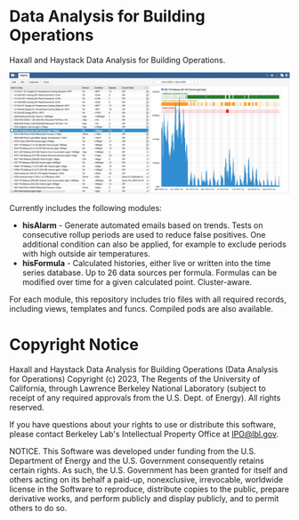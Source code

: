 # Data Analysis for Building Operations
Haxall and Haystack Data Analysis for Building Operations.

![Main hisAlarm view with examples](./hisAlarm/assets/hisAlarm_main_view_example.jpg)

Currently includes the following modules:
- **hisAlarm** - Generate automated emails based on trends. Tests on consecutive rollup periods are used to reduce false positives. One additional condition can also be applied, for example to exclude periods with high outside air temperatures.
- **hisFormula** - Calculated histories, either live or written into the time series database. Up to 26 data sources per formula. Formulas can be modified over time for a given calculated point. Cluster-aware.

For each module, this repository includes trio files with all required records, including views, templates and funcs. Compiled pods are also available.

# Copyright Notice
Haxall and Haystack Data Analysis for Building Operations (Data Analysis for
Operations) Copyright (c) 2023, The Regents of the University of California,
through Lawrence Berkeley National Laboratory (subject to receipt of any
required approvals from the U.S. Dept. of Energy). All rights reserved.

If you have questions about your rights to use or distribute this software,
please contact Berkeley Lab's Intellectual Property Office at
IPO@lbl.gov.

NOTICE.  This Software was developed under funding from the U.S. Department of
Energy and the U.S. Government consequently retains certain rights.  As such,
the U.S. Government has been granted for itself and others acting on its behalf
a paid-up, nonexclusive, irrevocable, worldwide license in the Software to
reproduce, distribute copies to the public, prepare derivative works, and 
perform publicly and display publicly, and to permit others to do so.

